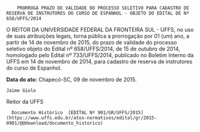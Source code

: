         PRORROGA PRAZO DE VALIDADE DO PROCESSO SELETIVO PARA CADASTRO DE RESERVA DE INSTRUTORES DO CURSO DE ESPANHOL - OBJETO DO EDITAL DE Nº 658/UFFS/2014  

O REITOR DA UNIVERSIDADE FEDERAL DA FRONTEIRA SUL - UFFS, no uso de suas atribuições legais, torna pública a prorrogação por 01 (um) ano, a partir de 14 de novembro de 2015, do prazo de validade do processo seletivo objeto do Edital nº 658/UFFS/2014, de 15 de outubro de 2014, homologado pelo Edital nº 733/UFFS/2014, publicado no Boletim Interno da UFFS em 14 de novembro de 2014, para cadastro de reserva de instrutores do curso de Espanhol.

  

   **Data do ato:** Chapecó-SC, 09 de novembro de 2015.   
 

    Jaime Giolo   
 Reitor da UFFS 

      Documento Histórico  [EDITAL Nº 901/GR/UFFS/2015](https://www.uffs.edu.br/atos-normativos/edital/gr/2015-0901/@@download/documento_historico)     
      
